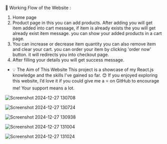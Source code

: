 🚀 Working Flow of the Website : 
1. Home page
2. Product page in this you can add products. After adding you will get  item added into cart message, if item is already exists the you will get already exist item message. you can show your added products in a cart page.
3. You can increase or decrease item quantity you can also remove item and clear your cart. you can order your item by clicking 'order now' button. it will redirects you into checkout page.
4. After filling your details you will get success message.

* 💡 The Aim of This Website
This project is a showcase of my React.js knowledge and the skills I’ve gained so far. 😊
If you enjoyed exploring this website, I’d love it if you could give me a ⭐ on GitHub to encourage me! Your support means a lot.

![Screenshot 2024-12-27 130708](https://github.com/user-attachments/assets/507b22ca-8eb0-4864-b982-d967fec32dd6)

![Screenshot 2024-12-27 130724](https://github.com/user-attachments/assets/5b0490d7-717d-436a-bb31-6c222c93dd0a)

![Screenshot 2024-12-27 130938](https://github.com/user-attachments/assets/763ea1c4-b706-4f64-8e3b-e986334aa072)

![Screenshot 2024-12-27 131004](https://github.com/user-attachments/assets/ba8b6165-fce9-42d4-b9be-f8cc01b0e677)

![Screenshot 2024-12-27 131024](https://github.com/user-attachments/assets/37bc35aa-ad51-4943-9d23-d43e15875563)
